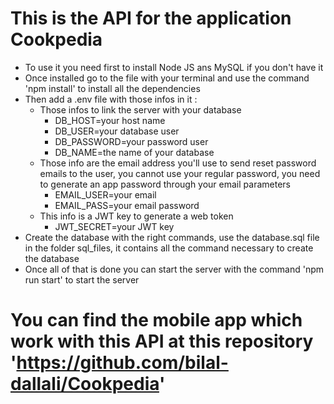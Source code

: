 # This is the API for the application Cookpedia

- To use it you need first to install Node JS ans MySQL if you don't have it
- Once installed go to the file with your terminal and use the command 'npm install' to install all the dependencies
- Then add a .env file with those infos in it :
    - Those infos to link the server with your database
        * DB_HOST=your host name
        * DB_USER=your database user
        * DB_PASSWORD=your password user
        * DB_NAME=the name of your database
    - Those info are the email address you'll use to send reset password emails to the user, you cannot use your regular password, you need to generate an app password through your email parameters
        * EMAIL_USER=your email
        * EMAIL_PASS=your email password
    - This info is a JWT key to generate a web token
        * JWT_SECRET=your JWT key
- Create the database with the right commands, use the database.sql file in the folder sql_files, it contains all the command necessary to create the database
- Once all of that is done you can start the server with the command 'npm run start' to start the server

# You can find the mobile app which work with this API at this repository 'https://github.com/bilal-dallali/Cookpedia'